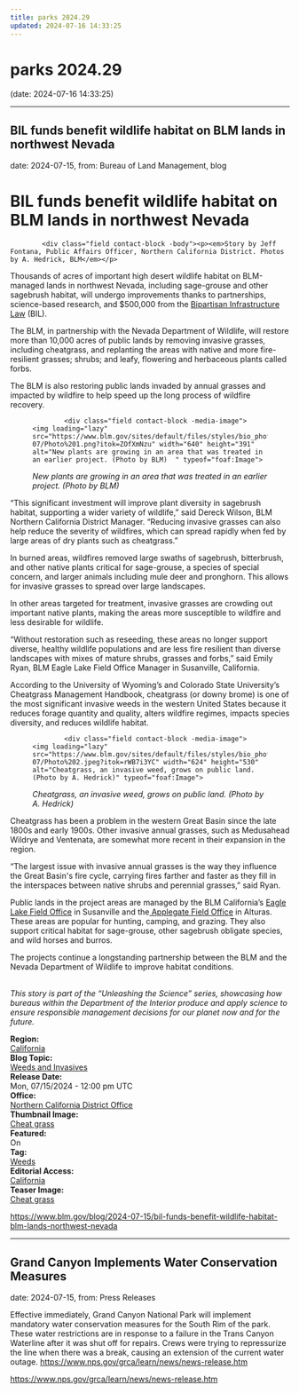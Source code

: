 ```yaml
---
title: parks 2024.29
updated: 2024-07-16 14:33:25
---
```


# parks 2024.29

(date: 2024-07-16 14:33:25)

---

## BIL funds benefit wildlife habitat on BLM lands in northwest Nevada

date: 2024-07-15, from: Bureau of Land Management, blog

<div class="field contact-block -title"><h1>BIL funds benefit wildlife habitat on BLM lands in northwest Nevada</h1></div>
      




  

            <div class="field contact-block -body"><p><em>Story by Jeff Fontana, Public Affairs Officer, Northern California District. Photos by A. Hedrick, BLM</em></p>

<p>Thousands of acres of important high desert wildlife habitat on BLM-managed lands in northwest Nevada, including sage-grouse and other sagebrush habitat, will undergo improvements thanks to partnerships, science-based research, and $500,000 from the&nbsp;<a href="https://www.blm.gov/about/laws-and-regulations/infrastructure#:~:text=The%20Infrastructure%20Investment%20and%20Jobs%2cthe%20communities%20we%20directly%20serve.">Bipartisan Infrastructure Law</a>&nbsp;(BIL).</p>

<p>The BLM, in partnership with the Nevada Department of Wildlife, will restore more than 10,000 acres of public lands by removing invasive grasses, including cheatgrass, and replanting the areas with native and more fire-resilient grasses; shrubs; and leafy, flowering and herbaceous plants called forbs.&nbsp;</p>

<p>The BLM is also restoring public lands invaded by annual grasses and impacted by wildfire to help speed up the long process of wildfire recovery.&nbsp;&nbsp;</p>

<figure role="group">
<div data-embed-button="embed_image" data-entity-embed-display="view_mode:media.wysiwyg_embed" data-entity-type="media" data-entity-uuid="968a6d64-8db1-44ff-b826-209c96dfc96b" data-langcode="en" data-entity-embed-display-settings="[]" class="embedded-entity"><div>
  
  




  

            <div class="field contact-block -media-image">  <img loading="lazy" src="https://www.blm.gov/sites/default/files/styles/bio_photo/public/images/2024-07/Photo%201.png?itok=ZOfXmNzu" width="640" height="391" alt="New plants are growing in an area that was treated in an earlier project. (Photo by BLM)  " typeof="foaf:Image">


</div>
      
</div>
</div>

<figcaption><em>New plants are growing in an area that was treated in an earlier project. (Photo by BLM)</em></figcaption>
</figure>


<p>“This significant investment will improve plant diversity in sagebrush habitat, supporting a wider variety of wildlife,” said Dereck Wilson, BLM Northern California District Manager. “Reducing invasive grasses can also help reduce the severity of wildfires, which can spread rapidly when fed by large areas of dry plants such as cheatgrass.”</p>

<p>In burned areas, wildfires removed large swaths of sagebrush, bitterbrush, and other native plants critical for sage-grouse, a species of special concern, and larger animals including mule deer and pronghorn. This allows for invasive grasses to spread over large landscapes.</p>

<p>In other areas targeted for treatment, invasive grasses are crowding out important native plants, making the areas more susceptible to wildfire and less desirable for wildlife.</p>

<p>“Without restoration such as reseeding, these areas no longer support diverse, healthy wildlife populations and are less fire resilient than diverse landscapes with mixes of mature shrubs, grasses and forbs,” said Emily Ryan, BLM Eagle Lake Field Office Manager in Susanville, California.</p>

<p>According to the University of Wyoming’s and Colorado State University’s Cheatgrass Management Handbook, cheatgrass (or downy brome) is one of the most significant invasive weeds in the western United States because it reduces forage quantity and quality, alters wildfire regimes, impacts species diversity, and reduces wildlife habitat.&nbsp;&nbsp;</p>

<figure role="group">
<div data-embed-button="embed_image" data-entity-embed-display="view_mode:media.wysiwyg_embed" data-entity-type="media" data-entity-uuid="d67030b0-8be2-4b36-aab8-f8a55a03c245" data-langcode="en" data-entity-embed-display-settings="[]" class="embedded-entity"><div>
  
  




  

            <div class="field contact-block -media-image">  <img loading="lazy" src="https://www.blm.gov/sites/default/files/styles/bio_photo/public/images/2024-07/Photo%202.jpeg?itok=rWB7i3YC" width="624" height="530" alt="Cheatgrass, an invasive weed, grows on public land. (Photo by A. Hedrick)" typeof="foaf:Image">


</div>
      
</div>
</div>

<figcaption><em>Cheatgrass, an invasive weed, grows on public land. (Photo by A. Hedrick)</em></figcaption>
</figure>


<p>Cheatgrass has been a problem in the western Great Basin since the late 1800s and early 1900s. Other invasive annual grasses, such as Medusahead Wildrye and Ventenata, are somewhat more recent in their expansion in the region.&nbsp;&nbsp;&nbsp;</p>

<p>“The largest issue with invasive annual grasses is the way they influence the Great Basin's fire cycle, carrying fires farther and faster as they fill in the interspaces between native shrubs and perennial grasses,” said Ryan.</p>

<p>Public lands in the project areas are managed by the BLM California’s&nbsp;<a href="https://www.blm.gov/office/eagle-lake-field-office">Eagle Lake Field Office</a>&nbsp;in Susanville and the<a href="https://www.blm.gov/office/applegate-field-office">&nbsp;Applegate Field Office</a>&nbsp;in Alturas. These areas are popular for hunting, camping, and grazing. They also support critical habitat for sage-grouse, other sagebrush obligate species, and wild horses and burros.</p>

<p>The projects continue a longstanding partnership between the BLM and the Nevada Department of Wildlife to improve habitat conditions.&nbsp;<br>
&nbsp;</p>

<p><em>This story is part of the “Unleashing the Science” series, showcasing how bureaus within the Department of the Interior produce and apply science to ensure responsible management decisions for our planet now and for the future.</em></p>
</div>
      




  

  <div class="field contact-block -region">
    <div><strong>Region:</strong> </div>
          <div>
              <div><a href="https://www.blm.gov/region/california" hreflang="en">California</a></div>
              </div>
      </div>





  

<div class="blog-topics">
    <div class="field contact-block -blog-topic">
      <div><strong>Blog Topic:</strong> </div>
                    <div class="blog-topic"><a href="https://www.blm.gov/blog-topic/weeds-and-invasives" hreflang="en">Weeds and Invasives</a></div>
                </div>
  </div>





  

  <div class="field contact-block -release-date">
    <div><strong>Release Date:</strong> </div>
              <div><time datetime="2024-07-15T12:00:00Z">Mon, 07/15/2024 - 12:00 pm UTC</time>
</div>
          </div>





  

  <div class="field contact-block -office">
    <div><strong>Office:</strong> </div>
              <div><a href="https://www.blm.gov/office/northern-california-district-office" hreflang="en">Northern California District Office</a></div>
          </div>





  

  <div class="field contact-block -thumbnail-image">
    <div><strong>Thumbnail Image:</strong> </div>
              <div><a href="https://www.blm.gov/media/49469/edit" hreflang="en">Cheat grass</a></div>
          </div>





  

  <div class="field contact-block -featured">
    <div><strong>Featured:</strong> </div>
              <div>On</div>
          </div>





  

<div class="blog-tags">
    <div class="field contact-block -tag">
      <div><strong>Tag:</strong> </div>
              <div>
                    <div><a href="https://www.blm.gov/tag/weeds" hreflang="en">Weeds</a></div>
                    </div>
          </div>
  </div>





  

  <div class="field contact-block -editorial-access">
    <div><strong>Editorial Access:</strong> </div>
          <div>
              <div><a href="https://www.blm.gov/editorial-access/california" hreflang="en">California</a></div>
              </div>
      </div>





  

  <div class="field contact-block -teaser-image">
    <div><strong>Teaser Image:</strong> </div>
              <div><a href="https://www.blm.gov/media/49469/edit" hreflang="en">Cheat grass</a></div>
          </div> 

<https://www.blm.gov/blog/2024-07-15/bil-funds-benefit-wildlife-habitat-blm-lands-northwest-nevada>

---

## Grand Canyon Implements Water Conservation Measures

date: 2024-07-15, from: Press Releases

Effective immediately, Grand Canyon National Park will implement mandatory water conservation measures for the South Rim of the park. These water restrictions are in response to a failure in the Trans Canyon Waterline after it was shut off for repairs. Crews were trying to repressurize the line when there was a break, causing an extension of the current water outage. https://www.nps.gov/grca/learn/news/news-release.htm 

<https://www.nps.gov/grca/learn/news/news-release.htm>

